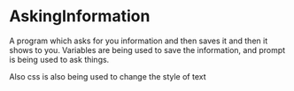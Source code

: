# AskingInformation
A program which asks for you information and then saves it and then it shows to you.
Variables are being used to save the information, and prompt is being used to ask things.

Also css is also being used to change the style of text
